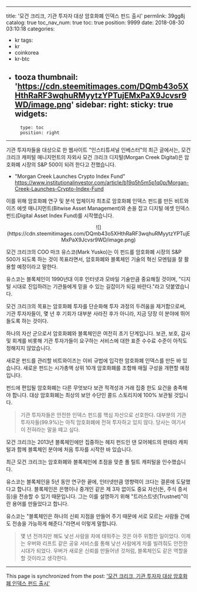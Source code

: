 
---
title: '모건 크리크, 기관 투자자 대상 암호화폐 인덱스 펀드 출시'
permlink: 39gg8j
catalog: true
toc_nav_num: true
toc: true
position: 9999
date: 2018-08-30 03:10:18
categories:
- kr
tags:
- kr
- coinkorea
- kr-btc
- tooza
thumbnail: 'https://cdn.steemitimages.com/DQmb43o5XHthRaRF3wqhuRMyytzYPTujEMxPaX9Jcvsr9WD/image.png'
sidebar:
    right:
        sticky: true
widgets:
    -
        type: toc
        position: right
---


기관 투자자들을 대상으로 한 웹사이트 "인스티튜셔널 인베스터"의 최근 글에서는, 
모건 크리크 캐피털 매니지먼트의 자외사 모건 크리크 디지털(Morgan Creek Digital)은 암호화폐 시장의 S&P 500이 되려 한다고 전했습니다. 

- "Morgan Creek Launches Crypto Index Fund"
https://www.institutionalinvestor.com/article/b19q5h5m5p1q0p/Morgan-Creek-Launches-Crypto-Index-Fund

이를 위해 암호화폐 연구 및 분석 업체이자 최초로 암호화폐 인덱스 펀드를 만든 비트와이즈 에셋 매니지먼트(Bitwise Asset Management)와 손을 잡고 디지털 에셋 인덱스 펀드(Digital Asset Index Fund)를 시작했습니다. 

<center>
![](https://cdn.steemitimages.com/DQmb43o5XHthRaRF3wqhuRMyytzYPTujEMxPaX9Jcvsr9WD/image.png)
</center>

모건 크리크의 COO 마크 유스코(Mark Yusko)는 이 펀드를 암호화폐 시장의 S&P 500가 되도록 하는 것이 목표라면서, 암호화폐와 블록체인 기술의 혁신 모멘텀을 잘 활용할 예정이라고 말한다. 

유스코는  블록체인이 1990년대 이후 인터넷과 모바일 기술만큼 중요해질 것이며, "디지털 시대로 진입하려는 기관들에게 믿을 수 있는 길잡이가 되길 바란다."라고 덧붙였습니다. 

모건 크리크의 목표는 암호화폐 투자를 단순화해 투자 과정의 두려움을 제거함으로써, 기관 투자자들이, 몇 년 후 기회가 대부분 사라진 후가 아니라,  지금 당장 이 분야에 뛰어들도록 하는 것이다.  

하나의 자산 군으로서 암호화폐와 블록체인은 여전히 초기 단계입니다. 보관, 보호, 감사 및 회계를 비롯해 기관 투자가들이 요구하는 서비스에 대한 표준 수수료 수준이 아직도 정해지지 않았습니다. 

새로운 펀드를 관리할 비트와이즈는 이비 규법에 입각한 암호화폐 인덱스를 만든 바 있습니다. 새로운 펀드는 시가총액 상위 10개 암호화폐를 조합해 매월 구성을 개편할 예정입니다. 

펀드에 편입될 암호화폐는 다른 무엇보다 보관 적격성과 거래 집중 한도 요건을 충족해야 합니다. 대상 암호화폐는 최상의 보안 수단인 콜드 스토리지에 100% 보관될 것입니다. 

> 기관 투자자들은 안전한 인덱스 펀드를 핵심 자산으로 선호한다. 대부분의 기관 투자자들(99.9%)는 아직 암호화폐에 전혀 투자하고 있지 않다. 당사는 여기서 이 전혀라는 말을 떼고 싶다.

모건 크리크는 2013년 블록체인에만 집중하는 헤지 펀드인 댄 모어헤드의 판테라 캐피털과 함께 블록체인 분야에 처음 투자를 시작한 바 있습니다.

최근 모건 크리크는 암호화폐와 블록체인에 초점을 맞춘 풀 틸트 캐피털을 인수했습니다.

유스코는 블록체인을 5년 동안 연구한 끝에, 인터넷만큼 영향력이 크다는 결론에 도달했다고 합니다. 블록체인은 은행이나 중개인 같은 제 3자 없이도 중요 자산(돈, 주식 증서 등)을 전송할 수 있기 때문입니다. 그는 이를 설명하기 위해 "트러스트넷(Trustnet)"이란 용어를 만들었다고 합니다.

유스코는 "블록체인은 하나의 신뢰 지점을 만들어 주기 때문에 서로 모르는 사람들 간에도 전송을 가능하게 해준다."라면서 이렇게 말합니다.  

>몇 년 전까지만 해도 낯선 사람을 차에 태워주는 것은 아주 위험한 일이었다. 이제는 우버와 리프트 같은 공유 서비스를 통해 낮선 사람에게 차를 빌려줘도 안전한 시대가 되었다. 우버가 새로운 신뢰를 만들어낸 것처럼, 블록체인도 같은 역할을 할 것이라고 생각한다.

- - -

This page is synchronized from the post: ['모건 크리크, 기관 투자자 대상 암호화폐 인덱스 펀드 출시'](https://steemit.com/@pius.pius/39gg8j)
